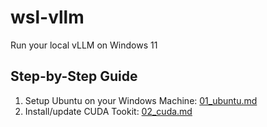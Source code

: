# wsl-vllm

Run your local vLLM on Windows 11

## Step-by-Step Guide

1. Setup Ubuntu on your Windows Machine: [01_ubuntu.md](01_ubuntu.md)
2. Install/update CUDA Tookit: [02_cuda.md](02_cuda.md)
